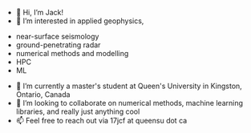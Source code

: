 - 👋 Hi, I’m Jack!
- 👀 I’m interested in applied geophysics, 
* near-surface seismology
* ground-penetrating radar
* numerical methods and modelling 
* HPC
* ML
- 🌱 I’m currently a master's student at Queen's University in Kingston, Ontario, Canada
- 💞️ I’m looking to collaborate on numerical methods, machine learning libraries, and really just anything cool
- 📫 Feel free to reach out via 17jcf at queensu dot ca

<!---
j17d/j17d is a ✨ special ✨ repository because its `README.md` (this file) appears on your GitHub profile.
You can click the Preview link to take a look at your changes.
--->
